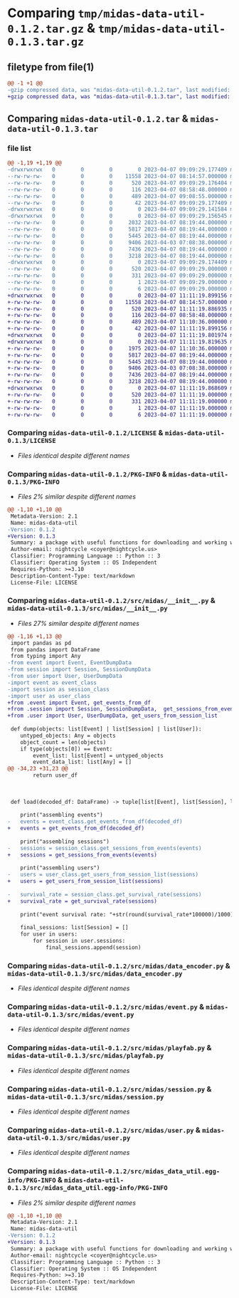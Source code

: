 # Comparing `tmp/midas-data-util-0.1.2.tar.gz` & `tmp/midas-data-util-0.1.3.tar.gz`

## filetype from file(1)

```diff
@@ -1 +1 @@
-gzip compressed data, was "midas-data-util-0.1.2.tar", last modified: Fri Apr  7 09:09:29 2023, max compression
+gzip compressed data, was "midas-data-util-0.1.3.tar", last modified: Fri Apr  7 11:11:19 2023, max compression
```

## Comparing `midas-data-util-0.1.2.tar` & `midas-data-util-0.1.3.tar`

### file list

```diff
@@ -1,19 +1,19 @@
-drwxrwxrwx   0        0        0        0 2023-04-07 09:09:29.177409 midas-data-util-0.1.2/
--rw-rw-rw-   0        0        0    11558 2023-04-07 08:14:57.000000 midas-data-util-0.1.2/LICENSE
--rw-rw-rw-   0        0        0      520 2023-04-07 09:09:29.176404 midas-data-util-0.1.2/PKG-INFO
--rw-rw-rw-   0        0        0      116 2023-04-07 08:58:48.000000 midas-data-util-0.1.2/README.md
--rw-rw-rw-   0        0        0      489 2023-04-07 09:08:55.000000 midas-data-util-0.1.2/pyproject.toml
--rw-rw-rw-   0        0        0       42 2023-04-07 09:09:29.177409 midas-data-util-0.1.2/setup.cfg
-drwxrwxrwx   0        0        0        0 2023-04-07 09:09:29.141584 midas-data-util-0.1.2/src/
-drwxrwxrwx   0        0        0        0 2023-04-07 09:09:29.156545 midas-data-util-0.1.2/src/midas/
--rw-rw-rw-   0        0        0     2032 2023-04-07 08:19:44.000000 midas-data-util-0.1.2/src/midas/__init__.py
--rw-rw-rw-   0        0        0     5817 2023-04-07 08:19:44.000000 midas-data-util-0.1.2/src/midas/data_encoder.py
--rw-rw-rw-   0        0        0     5445 2023-04-07 08:19:44.000000 midas-data-util-0.1.2/src/midas/event.py
--rw-rw-rw-   0        0        0     9406 2023-04-03 07:08:38.000000 midas-data-util-0.1.2/src/midas/playfab.py
--rw-rw-rw-   0        0        0     7436 2023-04-07 08:19:44.000000 midas-data-util-0.1.2/src/midas/session.py
--rw-rw-rw-   0        0        0     3218 2023-04-07 08:19:44.000000 midas-data-util-0.1.2/src/midas/user.py
-drwxrwxrwx   0        0        0        0 2023-04-07 09:09:29.174409 midas-data-util-0.1.2/src/midas_data_util.egg-info/
--rw-rw-rw-   0        0        0      520 2023-04-07 09:09:29.000000 midas-data-util-0.1.2/src/midas_data_util.egg-info/PKG-INFO
--rw-rw-rw-   0        0        0      331 2023-04-07 09:09:29.000000 midas-data-util-0.1.2/src/midas_data_util.egg-info/SOURCES.txt
--rw-rw-rw-   0        0        0        1 2023-04-07 09:09:29.000000 midas-data-util-0.1.2/src/midas_data_util.egg-info/dependency_links.txt
--rw-rw-rw-   0        0        0        6 2023-04-07 09:09:29.000000 midas-data-util-0.1.2/src/midas_data_util.egg-info/top_level.txt
+drwxrwxrwx   0        0        0        0 2023-04-07 11:11:19.899156 midas-data-util-0.1.3/
+-rw-rw-rw-   0        0        0    11558 2023-04-07 08:14:57.000000 midas-data-util-0.1.3/LICENSE
+-rw-rw-rw-   0        0        0      520 2023-04-07 11:11:19.886935 midas-data-util-0.1.3/PKG-INFO
+-rw-rw-rw-   0        0        0      116 2023-04-07 08:58:48.000000 midas-data-util-0.1.3/README.md
+-rw-rw-rw-   0        0        0      489 2023-04-07 11:10:36.000000 midas-data-util-0.1.3/pyproject.toml
+-rw-rw-rw-   0        0        0       42 2023-04-07 11:11:19.899156 midas-data-util-0.1.3/setup.cfg
+drwxrwxrwx   0        0        0        0 2023-04-07 11:11:19.801974 midas-data-util-0.1.3/src/
+drwxrwxrwx   0        0        0        0 2023-04-07 11:11:19.819635 midas-data-util-0.1.3/src/midas/
+-rw-rw-rw-   0        0        0     1975 2023-04-07 11:10:36.000000 midas-data-util-0.1.3/src/midas/__init__.py
+-rw-rw-rw-   0        0        0     5817 2023-04-07 08:19:44.000000 midas-data-util-0.1.3/src/midas/data_encoder.py
+-rw-rw-rw-   0        0        0     5445 2023-04-07 08:19:44.000000 midas-data-util-0.1.3/src/midas/event.py
+-rw-rw-rw-   0        0        0     9406 2023-04-03 07:08:38.000000 midas-data-util-0.1.3/src/midas/playfab.py
+-rw-rw-rw-   0        0        0     7436 2023-04-07 08:19:44.000000 midas-data-util-0.1.3/src/midas/session.py
+-rw-rw-rw-   0        0        0     3218 2023-04-07 08:19:44.000000 midas-data-util-0.1.3/src/midas/user.py
+drwxrwxrwx   0        0        0        0 2023-04-07 11:11:19.868609 midas-data-util-0.1.3/src/midas_data_util.egg-info/
+-rw-rw-rw-   0        0        0      520 2023-04-07 11:11:19.000000 midas-data-util-0.1.3/src/midas_data_util.egg-info/PKG-INFO
+-rw-rw-rw-   0        0        0      331 2023-04-07 11:11:19.000000 midas-data-util-0.1.3/src/midas_data_util.egg-info/SOURCES.txt
+-rw-rw-rw-   0        0        0        1 2023-04-07 11:11:19.000000 midas-data-util-0.1.3/src/midas_data_util.egg-info/dependency_links.txt
+-rw-rw-rw-   0        0        0        6 2023-04-07 11:11:19.000000 midas-data-util-0.1.3/src/midas_data_util.egg-info/top_level.txt
```

### Comparing `midas-data-util-0.1.2/LICENSE` & `midas-data-util-0.1.3/LICENSE`

 * *Files identical despite different names*

### Comparing `midas-data-util-0.1.2/PKG-INFO` & `midas-data-util-0.1.3/PKG-INFO`

 * *Files 2% similar despite different names*

```diff
@@ -1,10 +1,10 @@
 Metadata-Version: 2.1
 Name: midas-data-util
-Version: 0.1.2
+Version: 0.1.3
 Summary: a package with useful functions for downloading and working with midas generated analytics data
 Author-email: nightcycle <coyer@nightcycle.us>
 Classifier: Programming Language :: Python :: 3
 Classifier: Operating System :: OS Independent
 Requires-Python: >=3.10
 Description-Content-Type: text/markdown
 License-File: LICENSE
```

### Comparing `midas-data-util-0.1.2/src/midas/__init__.py` & `midas-data-util-0.1.3/src/midas/__init__.py`

 * *Files 27% similar despite different names*

```diff
@@ -1,16 +1,13 @@
 import pandas as pd
 from pandas import DataFrame
 from typing import Any
-from event import Event, EventDumpData
-from session import Session, SessionDumpData
-from user import User, UserDumpData
-import event as event_class
-import session as session_class
-import user as user_class
+from .event import Event, get_events_from_df
+from .session import Session, SessionDumpData,  get_sessions_from_events, get_survival_rate
+from .user import User, UserDumpData, get_users_from_session_list
 
 def dump(objects: list[Event] | list[Session] | list[User]):
 	untyped_objects: Any = objects
 	object_count = len(objects)
 	if type(objects[0]) == Event:
 		event_list: list[Event] = untyped_objects
 		event_data_list: list[Any] = []
@@ -34,23 +31,23 @@
 		return user_df	
 	
 
 	
 def load(decoded_df: DataFrame) -> tuple[list[Event], list[Session], list[User]]:
 
 	print("assembling events")
-	events = event_class.get_events_from_df(decoded_df)
+	events = get_events_from_df(decoded_df)
 
 	print("assembling sessions")
-	sessions = session_class.get_sessions_from_events(events)
+	sessions = get_sessions_from_events(events)
 	
 	print("assembling users")
-	users = user_class.get_users_from_session_list(sessions)
+	users = get_users_from_session_list(sessions)
 	
-	survival_rate = session_class.get_survival_rate(sessions)
+	survival_rate = get_survival_rate(sessions)
 
 	print("event survival rate: "+str(round(survival_rate*100000)/1000)+"%")
 
 	final_sessions: list[Session] = []
 	for user in users:
 		for session in user.sessions:
 			final_sessions.append(session)
```

### Comparing `midas-data-util-0.1.2/src/midas/data_encoder.py` & `midas-data-util-0.1.3/src/midas/data_encoder.py`

 * *Files identical despite different names*

### Comparing `midas-data-util-0.1.2/src/midas/event.py` & `midas-data-util-0.1.3/src/midas/event.py`

 * *Files identical despite different names*

### Comparing `midas-data-util-0.1.2/src/midas/playfab.py` & `midas-data-util-0.1.3/src/midas/playfab.py`

 * *Files identical despite different names*

### Comparing `midas-data-util-0.1.2/src/midas/session.py` & `midas-data-util-0.1.3/src/midas/session.py`

 * *Files identical despite different names*

### Comparing `midas-data-util-0.1.2/src/midas/user.py` & `midas-data-util-0.1.3/src/midas/user.py`

 * *Files identical despite different names*

### Comparing `midas-data-util-0.1.2/src/midas_data_util.egg-info/PKG-INFO` & `midas-data-util-0.1.3/src/midas_data_util.egg-info/PKG-INFO`

 * *Files 2% similar despite different names*

```diff
@@ -1,10 +1,10 @@
 Metadata-Version: 2.1
 Name: midas-data-util
-Version: 0.1.2
+Version: 0.1.3
 Summary: a package with useful functions for downloading and working with midas generated analytics data
 Author-email: nightcycle <coyer@nightcycle.us>
 Classifier: Programming Language :: Python :: 3
 Classifier: Operating System :: OS Independent
 Requires-Python: >=3.10
 Description-Content-Type: text/markdown
 License-File: LICENSE
```

